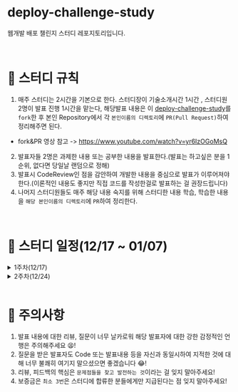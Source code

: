# deploy-challenge-study
웹개발 배포 챌린지 스터디 레포지토리입니다.

<br>

# 📢 스터디 규칙
1. 매주 스터디는 2시간을 기본으로 한다. 스터디장이 기술소개시간 1시간 , 스터디원 2명이 발표 진행 1시간을 맡는다, 해당발표 내용은 이 [deploy-challenge-study](https://github.com/mooh2jj/deploy-challenge-study)를 `fork`한 후 본인 Repository에서 각 `본인이름의 디렉토리`에 `PR(Pull Request)`하여 정리해주면 된다.
  * fork&PR 영상 참고 -> https://www.youtube.com/watch?v=yr6IzOGoMsQ

2. 발표자들 2명은 과제한 내용 또는 공부한 내용을 발표한다.(발표는 하고싶은 분을 1순위, 없다면 당일날 랜덤으로 정해)
3. 발표시 CodeReview인 점을 감안하여 개발한 내용을 중심으로 발표가 이루어져야 한다.(이론적인 내용도 좋지만 직접 코드를 작성한걸로 발표하는 걸 권장드립니다)
4. 나머지 스터디원들도 매주 해당 내용 숙지를 위해 스터디한 내용 학습, 학습한 내용을 `해당 본인이름의 디렉토리`에 `PR`하여 정리한다. 


<br>

# 📅 스터디 일정(12/17 ~ 01/07)

<details>
<summary>1주차(12/17)</summary>
<div markdown="1">

* 자기소개 시간
* 스터디 취지, 방향, 구성 방식 설명
* 과제 
``` 
1) 사용 툴 설치및 이해하기 
 * IntelliJ(얼티메이트 버전 추천-플러그인 사용 가능)
 * MySQL, DB 접속 HediSQL 
 * e2e 테스트용 postman
 * git/github

2) 해당 레포지토리 fork & PR 해보기 
 
3) SpringBoot, JPA(ORM), Mysql 사용 간단한 CRUD REST API 만들기(Entity 명은 각자 취향대로)

4) 배포 환경설정 구축
 * AWS 가입 -> EC2 인스턴스 만들기  
 * Docker 설치하기(윈도우의 경우 wsl2 설치해야)
```
* 환경셋팅 : https://www.notion.so/bb4d80cb1a094696b8ff27f4cd52bb00

 <br>
 
</div>
</details>

<details>
<summary>2주차(12/24)</summary>
<div markdown="1">

* 백앤드 프로젝트 배포 구조도(springBoot - jenkins- docker)
* 김종훈, 이여울님 발표
* gradle 빌드 jar, docker container 작동 로컬에서 확인
* crud -> jpa dto response 확인
* 정리 : https://www.notion.so/2week-48ad0851088b497fa8335c1cf133f7e6

* 과제 
``` 
미정
```
</div>
</details>
<br>

# 🎃 주의사항

1. 발표 내용에 대한 리뷰, 질문이 너무 날카로워 해당 발표자에 대한 강한 감정적인 언행은 주의해주세요 😫!
2. 질문을 받은 발표자도 Code 또는 발표내용 등을 자신과 동일시하여 지적한 것에 대해 너무 불쾌히 여기지 말으셨으면 좋겠습니다 😂!
3. 리뷰, 피드백의 핵심은 `문제점들을 찾고 발전하는 것`이라는 걸 잊지 말아주세요!
4. 보증금은 `최소 3번`은 스터디에 합류한 분들에게만 지급된다는 점 잊지 말아주세요!

